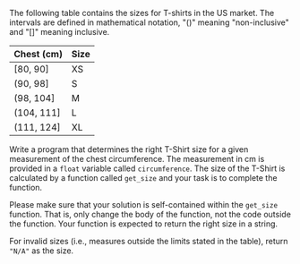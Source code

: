 The following table contains the sizes for T-shirts in the US market. The intervals are defined
in mathematical notation, "()" meaning "non-inclusive" and "\[]" meaning inclusive.

| Chest (cm) | Size |
| ---------- | ---- |
| \[80, 90]  | XS   |
| (90, 98]  | S    |
| (98, 104] | M    |
| (104, 111]| L    |
| (111, 124]| XL   |

Write a program that determines the right T-Shirt size for a given measurement of the chest circumference. The measurement in cm is provided in a `float` variable called `circumference`. The size of the T-Shirt is calculated by a function called `get_size` and your task is to complete the function.

Please make sure that your solution is self-contained within the `get_size` function. That is, only change the body of the function, not the code outside the function. Your function is expected to return the right size in a string.

For invalid sizes (i.e., measures outside the limits stated in the table), return `"N/A"` as the size.

